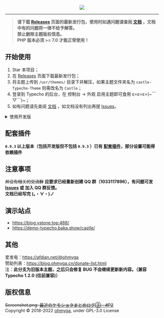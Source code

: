 <p align="center">
  <img src="https://castle.baka.show/static/img/banner.png">
</p>

---

> **请下载 [Releases](https://github.com/bakaomg/castle-Typecho-Theme/releases) 页面的最新发行包，使用时如遇问题请查阅 [文档](https://castle.baka.show/) ，文档中有的问题将一律不给予解答。**
<br>**禁止删除主题版权信息。**
<br>**PHP 版本必须 >= 7.0 才能正常使用！**

## 开始使用
1. Star 本项目；
2. 在 [Releases](https://github.com/bakaomg/castle-Typecho-Theme/releases) 页面下载最新发行包；
3. 将主题上传到 `/usr/themes/` 目录下并解压，如果主题文件夹名为 `castle-Typecho-Theme` 则需改名为 `Castle`；
4. 登录到 Typecho 的后台，在 控制台 -> 外观 启用主题即可食用 ε=ε=ε=(\~￣▽￣)\~；
5. 如有问题请先查阅 [文档](https://castle.baka.show/) ，如文档没有列出再提 [Issues](https://github.com/bakaomg/castle-Typecho-Theme/issues)。

<details><summary>使用开发版</summary><br>

直接下载仓库，或者使用 git 命令行进行克隆
```git
$ git clone https://github.com/bakaomg/castle-Typecho-Theme
```

> 开发版为实时打包上传版本，不推荐使用，因为可能会存在一些不稳定因素。<br>
如果你在使用开发版时出现任何问题请在 [issues](https://github.com/ohmyga233/castle-Typecho-Theme/issues) 提出。<br>

</details>

## 配套插件
**`0.9.3` 以上版本（包括开发版但不包括 `0.9.3` ）已有 [配套插件](https://github.com/bakaomg/Castle-Plugin/)，部分设置可能得依赖插件**

## 注意事项
~~并没有相关的交流群~~ **应要求已经重新创建 QQ 群（1033117896），有问题可发 [Issues](https://github.com/bakaomg/castle-Typecho-Theme/issues) 或 加入 QQ 群反馈。**<br>
**文档已经写完 (。・∀・)ノ**

## 演示站点
- https://blog.ystone.top:488/<br>
- https://demo-typecho.baka.show/castle/

## 其他
爱发电：https://afdian.net/@ohmyga<br>
赞助列表：https://blog.ohmyga.cn/donate-list.html<br>
注：**此分支为旧版本主题，之后只会修复 BUG 不会继续更新新内容。（兼容 Typecho 1.2.0 (往前兼容)）**

## 版权信息
~~Screenshot.png: [最近のケモショタまとめログ③ - #P2](https://www.pixiv.net/artworks/66074820?p=2)~~<br>
Copyright &copy; 2018-2022 [ohmyga](https://github.com/bakaomg), under GPL-3.0 License
